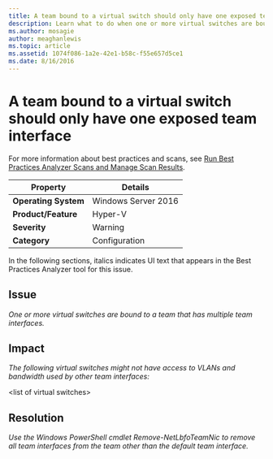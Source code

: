 ```yaml
---
title: A team bound to a virtual switch should only have one exposed team interface
description: Learn what to do when one or more virtual switches are bound to a team that has multiple team interfaces.
ms.author: mosagie
author: meaghanlewis
ms.topic: article
ms.assetid: 1074f086-1a2e-42e1-b58c-f55e657d5ce1
ms.date: 8/16/2016
---
```

# A team bound to a virtual switch should only have one exposed team interface

For more information about best practices and scans, see [Run Best Practices Analyzer Scans and Manage Scan Results](/previous-versions/windows/it-pro/windows-server-2012-R2-and-2012/hh831400(v=ws.11)).

|Property|Details|
|-|-|
|**Operating System**|Windows Server 2016|
|**Product/Feature**|Hyper-V|
|**Severity**|Warning|
|**Category**|Configuration|

In the following sections, italics indicates UI text that appears in the Best Practices Analyzer tool for this issue.

## Issue
*One or more virtual switches are bound to a team that has multiple team interfaces.*

## Impact
*The following virtual switches might not have access to VLANs and bandwidth used by other team interfaces:*

\<list of virtual switches>

## Resolution
*Use the Windows PowerShell cmdlet Remove-NetLbfoTeamNic to remove all team interfaces from the team other than the default team interface.*
